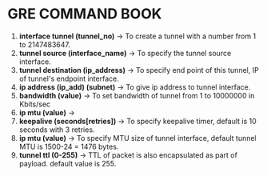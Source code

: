 # GRE COMMAND BOOK

1. **interface tunnel (tunnel_no)** -> To create a tunnel with a number from 1 to 2147483647.
2. **tunnel source (interface_name)** -> To specify the tunnel source interface.
3. **tunnel destination (ip_address)** -> To specify end point of this tunnel, IP of tunnel's endpoint interface.
4. **ip address (ip_add) (subnet)** -> To give ip address to tunnel interface.
5. **bandwidth (value)** -> To set bandwidth of tunnel from 1 to 10000000 in Kbits/sec
6. **ip mtu (value)** -> 
7. **keepalive (seconds[retries])** -> To specify keepalive timer, default is 10 seconds with 3 retries.
8. **ip mtu (value)** -> To specify MTU size of tunnel interface, default tunnel MTU is 1500-24 = 1476 bytes.
9. **tunnel ttl (0-255)** -> TTL of packet is also encapsulated as part of payload. default value is 255. 